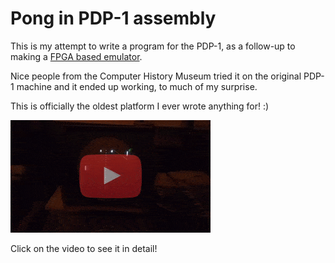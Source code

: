 # Pong in PDP-1 assembly

This is my attempt to write a program for the PDP-1, as a follow-up to making a [FPGA based emulator](https://github.com/hrvach/fpg1).

Nice people from the Computer History Museum tried it on the original PDP-1 machine and it ended up working, to much of my surprise.

This is officially the oldest platform I ever wrote anything for! :)

[![Watch the video](images/pong.gif)](https://www.youtube.com/watch?v=qD-4vVEOcZo)

Click on the video to see it in detail!


